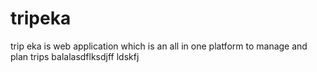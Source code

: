 # tripeka
trip eka is web application which is an all in one platform to manage and plan trips
balalasdflksdjff ldskfj
